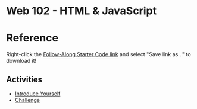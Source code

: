 # Web 102 - HTML & JavaScript

# Reference
Right-click the [Follow-Along Starter Code link](FollowAlong.html) and select "Save link as..." to download it!

## Activities
- [Introduce Yourself](IntroduceYourself.md)
- [Challenge](Challenge.md)